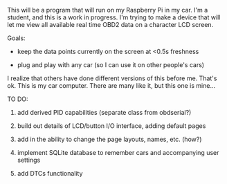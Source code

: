This will be a program that will run on my Raspberry Pi in my car. I'm a student, and this is a work in progress.
I'm trying to make a device that will let me view all available real time OBD2 data on a character LCD screen.



Goals:

- keep the data points currently on the screen at <0.5s freshness

- plug and play with any car (so I can use it on other people's cars)



I realize that others have done different versions of this before me. 
That's ok. 
This is my car computer. There are many like it, but this one is mine...



TO DO:

1) add derived PID capabilities (separate class from obdserial?)

2) build out details of LCD/button I/O interface, adding default pages

3) add in the ability to change the page layouts, names, etc. (how?)

4) implement SQLite database to remember cars and accompanying user settings

5) add DTCs functionality
